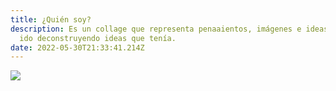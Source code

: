 ```yaml
---
title: ¿Quién soy?
description: Es un collage que representa penaaientos, imágenes e ideas que han
  ido deconstruyendo ideas que tenía.
date: 2022-05-30T21:33:41.214Z
---
```



![](/assets/images/png_20220530_161924_0000.png)
